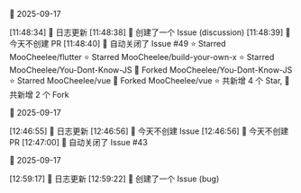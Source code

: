 

🌙 2025-09-17

[11:48:34] 🌱 日志更新
[11:48:38] 📝 创建了一个 Issue (discussion)
[11:48:39] 🌿 今天不创建 PR
[11:48:40] 🚫 自动关闭了 Issue #49
⭐ Starred MooCheelee/flutter
⭐ Starred MooCheelee/build-your-own-x
⭐ Starred MooCheelee/You-Dont-Know-JS
🍴 Forked MooCheelee/You-Dont-Know-JS
⭐ Starred MooCheelee/vue
🍴 Forked MooCheelee/vue
⭐ 共新增 4 个 Star, 🍴 共新增 2 个 Fork

🌙 2025-09-17

[12:46:55] 🌱 日志更新
[12:46:56] 🌿 今天不创建 Issue
[12:46:56] 🌿 今天不创建 PR
[12:47:00] 🚫 自动关闭了 Issue #43

🌙 2025-09-17

[12:59:17] 🌱 日志更新
[12:59:22] 📝 创建了一个 Issue (bug)
